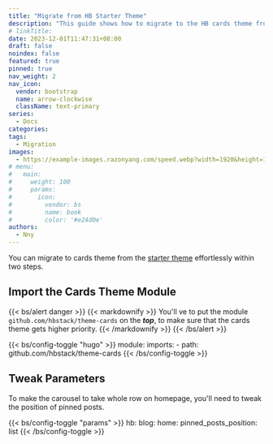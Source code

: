 ```yaml
---
title: "Migrate from HB Starter Theme"
description: "This guide shows how to migrate to the HB cards theme from the HB starter theme."
# linkTitle:
date: 2023-12-01T11:47:31+08:00
draft: false
noindex: false
featured: true
pinned: true
nav_weight: 2
nav_icon:
  vendor: bootstrap
  name: arrow-clockwise
  className: text-primary
series:
  - Docs
categories:
tags:
  - Migration
images:
  - https://example-images.razonyang.com/speed.webp?width=1920&height=1280
# menu:
#   main:
#     weight: 100
#     params:
#       icon:
#         vendor: bs
#         name: book
#         color: '#e24d0e'
authors:
  - Nny
---
```


You can migrate to cards theme from the [starter theme](https://github.com/hbstack/theme) effortlessly within two steps.

## Import the Cards Theme Module

{{< bs/alert danger >}}
{{< markdownify >}}
You'll ve to put the module `github.com/hbstack/theme-cards` on the ___top___, to make sure that the cards theme gets higher priority.
{{< /markdownify >}}
{{< /bs/alert >}}

{{< bs/config-toggle "hugo" >}}
module:
  imports:
    - path: github.com/hbstack/theme-cards
{{< /bs/config-toggle >}}

## Tweak Parameters

To make the carousel to take whole row on homepage, you'll need to tweak the position of pinned posts.

{{< bs/config-toggle "params" >}}
hb:
  blog:
    home:
      pinned_posts_position: list
{{< /bs/config-toggle >}}
